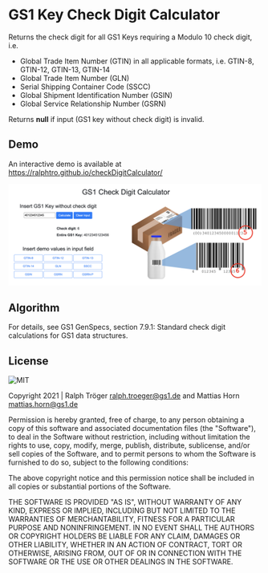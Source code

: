 # GS1 Key Check Digit Calculator

Returns the check digit for all GS1 Keys requiring a Modulo 10 check digit, i.e.
 * Global Trade Item Number (GTIN) in all applicable formats, i.e. GTIN-8, GTIN-12, GTIN-13, GTIN-14
 * Global Trade Item Number (GLN)
 * Serial Shipping Container Code (SSCC)
 * Global Shipment Identification Number (GSIN)
 * Global Service Relationship Number (GSRN)

Returns **null** if input (GS1 key without check digit) is invalid.

## Demo

An interactive demo is available at https://ralphtro.github.io/checkDigitCalculator/

![GS1 Check Digit Calculator Demo Tool ](images/checkDigitCalculator.png)

## Algorithm

 For details, see GS1 GenSpecs, section 7.9.1: Standard check digit calculations for GS1 data structures.

## License

<img alt="MIT" style="border-width:0" src="https://opensource.org/files/OSIApproved_1.png" width="150px;"/><br />

Copyright 2021 | Ralph Tröger <ralph.troeger@gs1.de> and Mattias Horn <mattias.horn@gs1.de>

Permission is hereby granted, free of charge, to any person obtaining a copy of this software and associated documentation files (the "Software"), to deal in the Software without restriction, including without limitation the rights to use, copy, modify, merge, publish, distribute, sublicense, and/or sell copies of the Software, and to permit persons to whom the Software is furnished to do so, subject to the following conditions:

The above copyright notice and this permission notice shall be included in all copies or substantial portions of the Software.

THE SOFTWARE IS PROVIDED "AS IS", WITHOUT WARRANTY OF ANY KIND, EXPRESS OR IMPLIED, INCLUDING BUT NOT LIMITED TO THE WARRANTIES OF MERCHANTABILITY, FITNESS FOR A PARTICULAR PURPOSE AND NONINFRINGEMENT. IN NO EVENT SHALL THE AUTHORS OR COPYRIGHT HOLDERS BE LIABLE FOR ANY CLAIM, DAMAGES OR OTHER LIABILITY, WHETHER IN AN ACTION OF CONTRACT, TORT OR OTHERWISE, ARISING FROM, OUT OF OR IN CONNECTION WITH THE SOFTWARE OR THE USE OR OTHER DEALINGS IN THE SOFTWARE.
